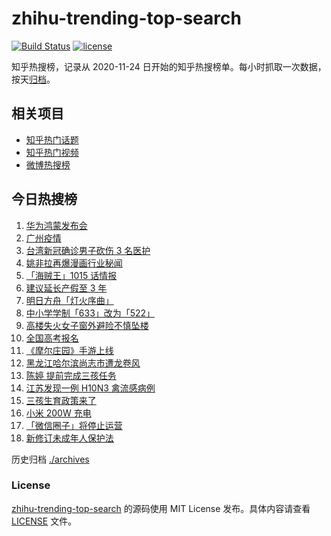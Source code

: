 # zhihu-trending-top-search

[![Build Status](https://github.com/justjavac/zhihu-trending-top-search/workflows/ci/badge.svg?branch=main)](https://github.com/justjavac/zhihu-trending-top-search/actions)
[![license](https://img.shields.io/github/license/justjavac/zhihu-trending-top-search)](https://github.com/justjavac/zhihu-trending-top-search/blob/main/LICENSE)

知乎热搜榜，记录从 2020-11-24 日开始的知乎热搜榜单。每小时抓取一次数据，按天[归档](./archives)。

## 相关项目

- [知乎热门话题](https://github.com/justjavac/zhihu-trending-hot-questions)
- [知乎热门视频](https://github.com/justjavac/zhihu-trending-hot-video)
- [微博热搜榜](https://github.com/justjavac/weibo-trending-hot-search)

## 今日热搜榜

<!-- BEGIN -->
<!-- 最后更新时间 Wed Jun 02 2021 23:44:07 GMT+0800 (China Standard Time) -->

1. [华为鸿蒙发布会](https://www.zhihu.com/search?q=华为)
2. [广州疫情](https://www.zhihu.com/search?q=广州疫情)
3. [台湾新冠确诊男子砍伤 3 名医护](https://www.zhihu.com/search?q=台湾疫情)
4. [姚非拉再爆漫画行业秘闻](https://www.zhihu.com/search?q=姚非拉)
5. [「海贼王」1015 话情报](https://www.zhihu.com/search?q=海贼王)
6. [建议延长产假至 3 年](https://www.zhihu.com/search?q=延长产假)
7. [明日方舟「灯火序曲」](https://www.zhihu.com/search?q=明日方舟)
8. [中小学学制「633」改为「522」](https://www.zhihu.com/search?q=中小学)
9. [高楼失火女子窗外避险不慎坠楼](https://www.zhihu.com/search?q=高楼失火)
10. [全国高考报名](https://www.zhihu.com/search?q=高考报名人数)
11. [《摩尔庄园》手游上线](https://www.zhihu.com/search?q=摩尔庄园)
12. [黑龙江哈尔滨尚志市遭龙卷风](https://www.zhihu.com/search?q=黑龙江龙卷风)
13. [陈婷 提前完成三孩任务](https://www.zhihu.com/search?q=张艺谋太太)
14. [江苏发现一例 H10N3 禽流感病例](https://www.zhihu.com/search?q=江苏禽流感)
15. [三孩生育政策来了](https://www.zhihu.com/search?q=三孩政策)
16. [小米 200W 充电](https://www.zhihu.com/search?q=小米电池)
17. [「微信圈子」将停止运营](https://www.zhihu.com/search?q=微信圈子)
18. [新修订未成年人保护法](https://www.zhihu.com/search?q=未成年人保护法)

<!-- END -->

历史归档 [./archives](./archives)

### License

[zhihu-trending-top-search](https://github.com/justjavac/zhihu-trending-top-search)
的源码使用 MIT License 发布。具体内容请查看 [LICENSE](./LICENSE) 文件。

